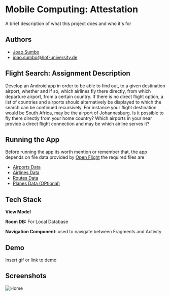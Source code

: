 
# Mobile Computing: Attestation

A brief description of what this project does and who it's for


## Authors

- [Joao Sumbo](https://www.github.com/octokatherine)
- joao.sumbo@hof-university.de


## Flight Search: Assignment Description

Develop an Android app in order to be able to find out, to a given destination airport, whether and if so, which airlines fly there directly, from which departure airport, from a certain country. If there is no direct flight option, a list of countries and airports should alternatively be displayed to which the search can be continued recursively.
For instance your flight destination would be South Africa, may be the airport of Johannesburg. Is it possible to fly there directly from your home country? Which airports in your near provide a direct flight connection and may be which airline serves it?

## Running the App

Before running the app its worth mention or remember that, the app depends on file data provided by 
[Open Flight]( https://openflights.org/data.html)
the required files are 

- [Airports Data](https://raw.githubusercontent.com/jpatokal/openflights/master/data/airports.dat)
- [Airlines Data](https://raw.githubusercontent.com/jpatokal/openflights/master/data/airlines.dat)
- [Routes Data](https://raw.githubusercontent.com/jpatokal/openflights/master/data/routes.dat)
- [Planes Data (OPtional)](https://raw.githubusercontent.com/jpatokal/openflights/master/data/planes.dat)

## Tech Stack

**View Model** 

**Room DB:** For Local Database

**Navigation Component**: used to navigate between Fragments and Activity


## Demo

Insert gif or link to demo


## Screenshots

![Home](https://drive.google.com/file/d/1gwUqJgp1J94jO8nthMabQajN0fRoehWC/view?usp=share_link)

